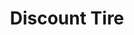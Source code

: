 ---
title: "Discount Tire"
url: /arlington/discount-tire-northeast-green-oaks-boulevard/
shop: Reifen
---
